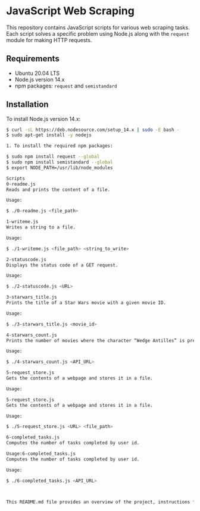 # JavaScript Web Scraping

This repository contains JavaScript scripts for various web scraping tasks. Each script solves a specific problem using Node.js along with the `request` module for making HTTP requests.

## Requirements

- Ubuntu 20.04 LTS
- Node.js version 14.x
- npm packages: `request` and `semistandard`

## Installation

To install Node.js version 14.x:

```bash
$ curl -sL https://deb.nodesource.com/setup_14.x | sudo -E bash -
$ sudo apt-get install -y nodejs

1. To install the required npm packages:

$ sudo npm install request --global
$ sudo npm install semistandard --global
$ export NODE_PATH=/usr/lib/node_modules

Scripts
0-readme.js
Reads and prints the content of a file.

Usage:

$ ./0-readme.js <file_path>

1-writeme.js
Writes a string to a file.

Usage:

$ ./1-writeme.js <file_path> <string_to_write>

2-statuscode.js
Displays the status code of a GET request.

Usage:

$ ./2-statuscode.js <URL>

3-starwars_title.js
Prints the title of a Star Wars movie with a given movie ID.

Usage:

$ ./3-starwars_title.js <movie_id>

4-starwars_count.js
Prints the number of movies where the character “Wedge Antilles” is present.

Usage:

$ ./4-starwars_count.js <API_URL>

5-request_store.js
Gets the contents of a webpage and stores it in a file.

Usage:

5-request_store.js
Gets the contents of a webpage and stores it in a file.

Usage:

$ ./5-request_store.js <URL> <file_path>

6-completed_tasks.js
Computes the number of tasks completed by user id.

Usage:6-completed_tasks.js
Computes the number of tasks completed by user id.

Usage:

$ ./6-completed_tasks.js <API_URL>



This README.md file provides an overview of the project, instructions for installation, and usage examples for each script. Feel free to modify and expand it according to your needs.

